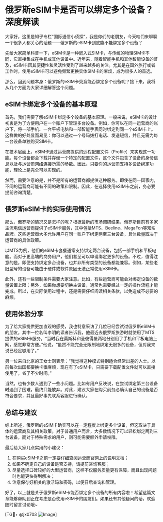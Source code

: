 # 俄罗斯eSIM卡是否可以绑定多个设备？深度解读

大家好，这里是知乎专栏“国际通信小侦探”，我是你们的老朋友，今天咱们来聊聊一个很多人都关心的话题——俄罗斯的eSIM卡到底能不能绑定多个设备？

先给大家简单科普一下，eSIM卡是一种嵌入式SIM卡，与传统的物理SIM卡不同，它直接集成在手机或其他设备中。近年来，随着智能手机和其他智能设备的普及，eSIM卡因其便捷性和灵活性受到了越来越多的关注。尤其是在国外旅行或者工作时，使用eSIM卡可以避免频繁更换实体SIM卡的麻烦，成为很多人的首选。

那么，回到问题本身：俄罗斯的eSIM卡究竟能否绑定多个设备呢？接下来，我将从几个方面为大家详细解答这个问题。

## eSIM卡绑定多个设备的基本原理

首先，我们需要了解eSIM卡绑定多个设备的基本原理。一般来说，eSIM卡的设计初衷是为了方便用户在一个账户下管理多台设备。例如，你可以在同一运营商的账户下，将一部手机、一台平板电脑和一部智能手表同时绑定到同一个eSIM卡上。这样做的好处显而易见：你可以通过一个号码拨打电话、发送短信，并且无需为每一台设备单独购买SIM卡。

在技术层面上，eSIM卡通过运营商提供的远程配置文件（Profile）来实现这一功能。每个设备都会下载并存储一个特定的配置文件，这个文件包含了设备的身份信息以及与运营商网络连接所需的参数。因此，只要你的运营商支持多设备绑定功能，理论上是完全可以实现的。

然而，需要注意的是，并不是所有的运营商都提供这种服务。即使在同一国家内，不同的运营商可能有不同的政策和限制。因此，在选择使用eSIM卡之前，务必要提前咨询清楚。

## 俄罗斯eSIM卡的实际使用情况

那么，俄罗斯的情况又是怎样的呢？根据最新的市场调研结果，俄罗斯目前有多家主流电信运营商提供了eSIM卡服务，其中包括MTS、Beeline、MegaFon等知名品牌。这些运营商大多允许用户在同一账户下绑定两至三台设备，具体数量取决于运营商的具体政策。

以MTS为例，他们的eSIM卡套餐通常支持绑定两台设备，包括一部手机和平板电脑。而对于更高端的商务用户，他们甚至可以申请绑定更多的设备。不过，值得注意的是，即便支持绑定多台设备，也并非所有类型的设备都能兼容。例如，某些老旧型号的设备可能由于硬件或软件原因无法正常使用eSIM卡。

此外，还有一些限制条件需要大家注意。比如，有些运营商可能会对绑定设备的数量设置上限；另外，如果你想要切换主设备，通常也需要经过一定的操作流程才能完成。所以，在实际使用过程中，还是需要仔细阅读相关条款，以免造成不必要的麻烦。

## 使用体验分享

为了给大家提供更加直观的感受，我也特意采访了几位已经尝试过俄罗斯eSIM卡的朋友。其中一位名叫李明的读者告诉我，他最近去俄罗斯旅游时就使用了MTS提供的eSIM卡服务。“当时我在莫斯科和圣彼得堡两地分别用了手机和平板电脑上网，感觉非常方便。”他说，“虽然不能完全无限制地绑定无限多的设备，但对我来说已经足够用了。”

另一位来自北京的王女士则表示：“我觉得这种模式特别适合经常出差的人士。以前每次出国都要换卡很麻烦，现在有了eSIM卡，只需要下载配置文件就可以直接使用了，省了不少时间。”

当然，也有少数人遇到了一些小问题。比如有用户反映说，在尝试绑定第三台设备时遇到了困难，最终只能放弃。对此，建议大家在购买前务必确认自己的设备是否符合要求，并且最好事先联系客服进行确认。

## 总结与建议

综上所述，俄罗斯的eSIM卡确实可以在一定程度上绑定多个设备，但这取决于具体的运营商及其相关政策。对于普通用户而言，大多数情况下可以轻松绑定两到三台设备，而对于特殊需求的用户，则可能需要额外申请权限。

最后给大家几点实用的小建议：

1. 在购买eSIM卡之前一定要仔细查阅运营商官网上的说明文档；
2. 如果不确定自己的设备是否支持，请提前咨询客服；
3. 尽量选择口碑较好的大型运营商，这样不仅服务质量更有保障，而且出现问题时也能更快得到解决；
4. 注意保存好相关的激活码和密码，以便日后查询和管理。

好了，以上就是关于俄罗斯eSIM卡能否绑定多个设备的所有内容啦！希望这篇文章能够帮助到正在考虑是否使用eSIM卡的朋友们。如果还有其他疑问的话，欢迎随时留言讨论哦~

[TG💪+ @jx0703 ![Image](https://github.com/user-attachments/assets/dbca1d08-cadb-493c-b0ec-ad6f7a83f270)]